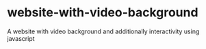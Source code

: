 # website-with-video-background
A website with video background and additionally interactivity using javascript
